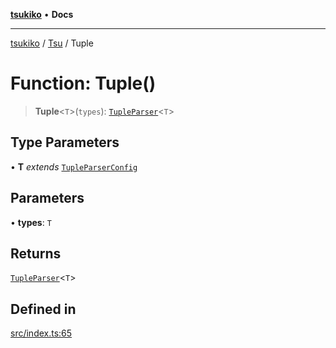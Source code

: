 [**tsukiko**](../../../README.md) • **Docs**

***

[tsukiko](../../../README.md) / [Tsu](../README.md) / Tuple

# Function: Tuple()

> **Tuple**\<`T`\>(`types`): [`TupleParser`](../../../classes/TupleParser.md)\<`T`\>

## Type Parameters

• **T** *extends* [`TupleParserConfig`](../../../type-aliases/TupleParserConfig.md)

## Parameters

• **types**: `T`

## Returns

[`TupleParser`](../../../classes/TupleParser.md)\<`T`\>

## Defined in

[src/index.ts:65](https://github.com/BIYUEHU/tsukiko/blob/aa7a414bb89555b3910dd9d229f505891bded4ee/src/index.ts#L65)
